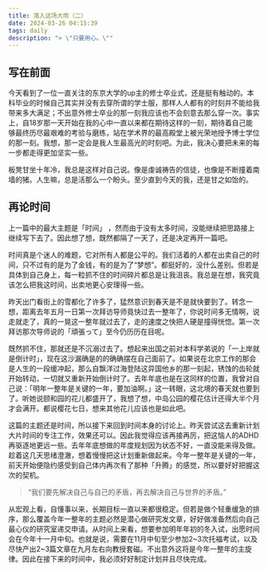 ```yaml
---
title: 落入这场大雨（二）
date: 2024-03-26 04:15:39
tags: daily
description: "> \"只要用心。\""
---
```


## 写在前面

今天看到了一位一直关注的东京大学的up主的修士卒业式，还是挺有触动的。本科毕业的时候自己其实并没有去穿所谓的学士服，那样人人都有的时刻并不能给我带来多大满足；不出意外修士卒业的那一刻我应该也不会刻意去那么穿一次。事实上，自18岁那一天开始在我的心中一直以来都在期待这样的一刻，期待着自己能够最终历尽最艰难的考验与磨练，站在学术界的最高殿堂上被光荣地授予博士学位的那一刻。我想，那一定会是我人生最高光的时刻吧。为此，我决心要把未来的每一步都走得更加坚实一些。

板凳甘坐十年冷，我总是这样对自己说。像是虔诚祷告的信徒，也像是不断撞着南墙的猪。人生嘛，总是活那么一个盼头。至少直到今天的我，还是甘之如饴的。

## 再论时间

上一篇中的最大主题是「时间」 ，然而由于没有太多时间，没能继续把思路接上继续写下去了。因此想了想，既然都隔了一天了，还是决定再开一篇吧。

时间真是个迷人的难题，它对所有人都是公平的。我们活着的人都在出卖自己的时间，只不过有的是为了金钱，有的是为了“梦想”。都挺好的，没什么差别。但若是具体到自己身上，每一粒抓不住的时间碎片都总是让我沮丧。我总是在想，我究竟该怎么把我这时间，出卖地更心安理得一些。

昨天出门看街上的雪都化了许多了，猛然意识到春天是不是就快要到了。转念一想，距离去年五月一日第一次拜访导师竟快过去一整年了，你说时间多无情啊，说走就走了，真的一晃这一整年就过去了，走的速度之快把人硬是撞得恍惚。第一次拜访那次导师说的「頑張って」至今仍历历在目呢。

既然抓不住，那就还是不沉溺过去了。想起来出国之前对本科学弟说的「一上岸就是倒计时」，现在这沙漏确是的的确确摆在自己面前了。如果说在北京工作的那会是人生的一段缓冲起，那么自飘洋过海登陆这异国他乡的那一刻起，锈蚀的齿轮就开始转动，一切就又重新开始倒计时了。去年年底也是在这同样的位置，我曾对自己说：「明年一整年是关键的一年，要加油啊。」这一转眼，这北境的春天就也要到了。听她说颐和园的花儿都盛开了，我想了想，中岛公园的樱花估计还得大半个月才会满开。都说樱花七日，想来其他花儿应该也是如此吧。

这篇的主题还是时间，所以接下来回到时间本身的讨论上。昨天尝试这去重新计划大片时间的专注工作，效果还可以。因此我觉得应该再接再厉，把这恼人的ADHD再驱逐地更远一些。去年年底想做的年度规划因为状态不好，一直没能来得及做。趁着这几天思绪澄澈，想着慢慢把这计划重新做起来。今年一整年是关键的一年，前天开始便隐约感受到自己体内再次有了那种「升腾」的感觉，所以要好好把握这次的契机。

> “我们要先解决自己与自己的矛盾，再去解决自己与世界的矛盾。”

从宏观上看，自懂事以来，长期目标一直以来都很稳定。但若是做个轻重缓急的排序，那么覆盖今年一整年的主题必然是潜心做研究发文章，好好做准备然后向自己最心仪的研究室递交申请。从时间上来看，想要参加明年年初的冬入试，出愿时间会在今年十一月中旬。也就是说，需要在11月中旬至少参加2~3次托福考试，以及尽快产出2~3篇文章在九月左右向教授套磁。不出意外这将是今年一整年的主旋律。因此在接下来的时间中，我必须好好制定计划并且尽快完成。

